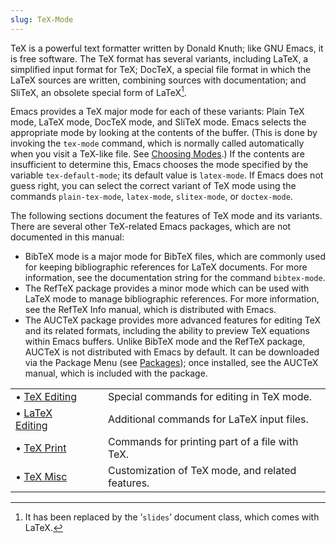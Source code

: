 ```yaml
---
slug: TeX-Mode
---
```


TeX is a powerful text formatter written by Donald Knuth; like GNU Emacs, it is free software. The TeX format has several variants, including LaTeX, a simplified input format for TeX; DocTeX, a special file format in which the LaTeX sources are written, combining sources with documentation; and SliTeX, an obsolete special form of LaTeX[^1].

Emacs provides a TeX major mode for each of these variants: Plain TeX mode, LaTeX mode, DocTeX mode, and SliTeX mode. Emacs selects the appropriate mode by looking at the contents of the buffer. (This is done by invoking the `tex-mode` command, which is normally called automatically when you visit a TeX-like file. See [Choosing Modes](/docs/emacs/Choosing-Modes).) If the contents are insufficient to determine this, Emacs chooses the mode specified by the variable `tex-default-mode`; its default value is `latex-mode`. If Emacs does not guess right, you can select the correct variant of TeX mode using the commands `plain-tex-mode`, `latex-mode`, `slitex-mode`, or `doctex-mode`.

The following sections document the features of TeX mode and its variants. There are several other TeX-related Emacs packages, which are not documented in this manual:

*   BibTeX mode is a major mode for BibTeX files, which are commonly used for keeping bibliographic references for LaTeX documents. For more information, see the documentation string for the command `bibtex-mode`.
*   The RefTeX package provides a minor mode which can be used with LaTeX mode to manage bibliographic references. For more information, see the RefTeX Info manual, which is distributed with Emacs.
*   The AUCTeX package provides more advanced features for editing TeX and its related formats, including the ability to preview TeX equations within Emacs buffers. Unlike BibTeX mode and the RefTeX package, AUCTeX is not distributed with Emacs by default. It can be downloaded via the Package Menu (see [Packages](/docs/emacs/Packages)); once installed, see the AUCTeX manual, which is included with the package.

|                                              |    |                                                  |
| :------------------------------------------- | -- | :----------------------------------------------- |
| • [TeX Editing](/docs/emacs/TeX-Editing)     |    | Special commands for editing in TeX mode.        |
| • [LaTeX Editing](/docs/emacs/LaTeX-Editing) |    | Additional commands for LaTeX input files.       |
| • [TeX Print](/docs/emacs/TeX-Print)         |    | Commands for printing part of a file with TeX.   |
| • [TeX Misc](/docs/emacs/TeX-Misc)           |    | Customization of TeX mode, and related features. |

[^1]: It has been replaced by the ‘`slides`’ document class, which comes with LaTeX.
